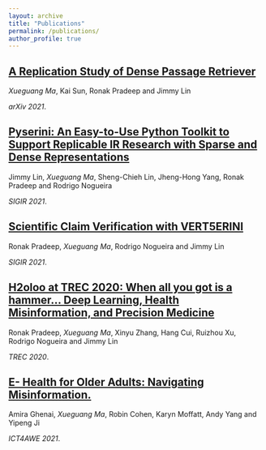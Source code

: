```yaml
---
layout: archive
title: "Publications"
permalink: /publications/
author_profile: true
---
```


## [A Replication Study of Dense Passage Retriever](https://arxiv.org/abs/2104.05740)

*Xueguang Ma*, Kai Sun, Ronak Pradeep and Jimmy Lin

_arXiv 2021_.

## [Pyserini: An Easy-to-Use Python Toolkit to Support Replicable IR Research with Sparse and Dense Representations](https://arxiv.org/abs/2102.10073)

Jimmy Lin, *Xueguang Ma*, Sheng-Chieh Lin, Jheng-Hong Yang, Ronak Pradeep and Rodrigo Nogueira

_SIGIR 2021_.

## [Scientific Claim Verification with VERT5ERINI](https://arxiv.org/abs/2010.11930)

Ronak Pradeep, *Xueguang Ma*, Rodrigo Nogueira and Jimmy Lin

_SIGIR 2021_.

## [H2oloo at TREC 2020: When all you got is a hammer... Deep Learning, Health Misinformation, and Precision Medicine](https://trec.nist.gov/pubs/trec29/papers/h2oloo.DL.HM.PM.pdf)

Ronak Pradeep, *Xueguang Ma*, Xinyu Zhang, Hang Cui, Ruizhou Xu, Rodrigo Nogueira and Jimmy Lin

_TREC 2020_.

## [E- Health for Older Adults: Navigating Misinformation.](https://trec.nist.gov/pubs/trec29/papers/h2oloo.DL.HM.PM.pdf)

Amira Ghenai, *Xueguang Ma*, Robin Cohen, Karyn Moffatt, Andy Yang and Yipeng Ji

_ICT4AWE 2021_.


<!-- {% if author.googlescholar %}
  You can also find my articles on <u><a href="{{author.googlescholar}}">my Google Scholar profile</a>.</u>
{% endif %}

{% include base_path %}

{% for post in site.publications reversed %}
  {% include archive-single.html %}
{% endfor %} -->
